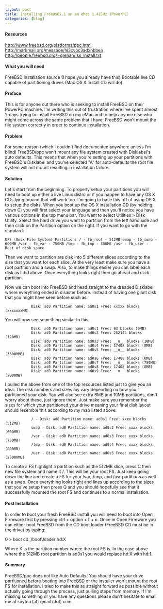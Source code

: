 ```yaml
---
layout: post
title: Installing FreeBSD7.1 on an eMac 1.42GHz (PowerPC)
categories: [blog]
---
```


#### Resources
http://www.freebsd.org/platforms/ppc.html
http://markmail.org/message/hj3cvoc3adxnbbea
http://people.freebsd.org/~grehan/iso_install.txt

#### What you will need
FreeBSD installation source (I hope you already have this)
Bootable live CD capable of partitioning drives (Mac OS X Install CD will do)

#### Preface
This is for anyone out there who is seeking to install FreeBSD on their PowerPC machine. I'm writing this out of frustration where I've spent almost 2 days trying to install FreeBSD on my eMac and to help anyone else who might come across the same problem that I have; FreeBSD won't mount the file system correctly in order to continue installation.

#### Problem
For some reason (which I couldn't find documented anywhere unless I'm blind) FreeBSD/ppc won't mount any file system created with Disklabel's auto defaults. This means that when you're setting up your partitions with FreeBSD's Disklabel and you've selected "A" for auto-defaults the root file system will not mount resulting in installation failure.

#### Solution
Let's start from the beginning. To properly setup your partitions you will need to boot up either a live Linux distro or if you happen to have any OS X CDs lying around that will work too. I'm going to base this off of using OS X to setup the disks. When you boot up the OS X installation CD (by holding down C) you will first select your language and then you'll notice you have various options in the top menu bar. You want to select Utilities > Disk Utility. Select the hard drive you want to partition from the left hand side and then click on the Partition option on the right. If you want to go with the standard:

`UFS (Unix File System) Partitions
/ - fb_root - 512MB
swap - fb_swap - 600MB
/var - fb_var - 750MB
/tmp - fb_tmp - 800MB
/usr - fb_user - Rest of disk space`

Then we want to partition are disk into 5 different slices according to the size that you want for each slice. At the very least make sure you have a root partition and a swap. Also, to make things easier you can label each disk as I did above. Once everything looks right then go ahead and click partition.

Now we can boot into FreeBSD and head straight to the dreaded Disklabel where everything ended in disaster before. Instead of having one giant disk that you might have seen before such as:

				Disk: ad0 Partition name: ad0s1 Free: xxxxx blocks (xxxxxxxMB)

You will now see something similar to this:

				Disk: ad0 Partition name: ad0s1 Free: 63 blocks (0MB)
				Disk: ad0 Partition name: ad0s2 Free: 262144 blocks (128MB)
				Disk: ad0 Partition name: ad0s3 Free: __n__ blocks (10MB)
				Disk: ad0 Partition name: ad0s4 Free: 17408 blocks (8MB)
				Disk: ad0 Partition name: ad0s5 Free: __n__ blocks (33000MB)
				Disk: ad0 Partition name: ad0s6 Free: 17408 blocks (8MB)
				Disk: ad0 Partition name: ad0s7 Free: __n__ blocks (750MB)
				Disk: ad0 Partition name: ad0s8 Free: 17408 blocks (8MB)
				Disk: ad0 Partition name: ad0s9 Free: __n__ blocks (2000MB)

I pulled the above from one of the top resources listed just to give you an idea. The disk numbers and sizes my vary depending on how you partitioned your disk. You will also see extra 8MB and 10MB partitions, don't worry about these, just ignore them. Just make sure you remember the sizes for which your partitioned your drive meaning your final disk layout should resemble this according to my map listed above:

				/ - Disk: ad0 Partition name: ad0s1 Free: xxxx blocks (512MB)
				swap - Disk: ad0 Partition name: ad0s2 Free: xxxx blocks (600MB)
				/var - Disk: ad0 Partition name: ad0s3 Free: xxxx blocks (750MB)
				/tmp - Disk: ad0 Partition name: ad0s4 Free: xxxx blocks (800MB)
				/usr - Disk: ad0 Partition name: ad0s5 Free: xxxx blocks (25000MB)

To create a FS highlight a partition such as the 512MB slice, press C then new file system and name it /. This will be your root FS. Just keep going down the line and create a FS for your /var, /tmp, and /usr partitions as well as a swap. Once everything looks right and lines up according to the sizes that you've setup then press Q and you should hopefully see that it successfully mounted the root FS and continues to a normal installation.

#### Post Installation
In order to boot your fresh FreeBSD install you will need to boot into Open Firmware first by pressing ctrl + option + f + o. Once in Open Firmware you can either boot FreeBSD from the CD boot loader (FreeBSD CD must be in the drive) by typing:

0 > boot cd:,\boot\loader hd:X

Where X is the partition number where the root FS is. In the case above where the 512MB root partition is ad0s1 you would replace hd:X with hd:1.

#### Summary
FreeBSD/ppc does not like Auto Defaults! You should have your drive partitioned before booting into FreeBSD or the installer won't mount the root FS for installation. I tried to make this as straight forward as possible without actually going through the process, just pulling steps from memory. If I'm missing something or you have any questions please don't hesitate to email me at soytea (at) gmail (dot) com.
